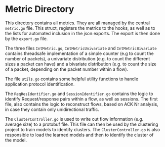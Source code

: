 # Metric Directory

This directory contains all metrics. They are all managed by the central `metric.go` file. This struct, registers the metrics to the hooks, as well as to the lists for automated inclusion in the json exports. The export is then done by the `export.go` file.

The three files `IntMetric.go`, `IntMetricUnivariate` and `IntMetricBivariate` contains threadsafe implementation of a simple counter (e.g to count the number of packets), a univariate distribution (e.g. to count the different sizes a packet can have) and a bivariate distribution (e.g. to count the size of a packet, depending on the packet number within a flow).

The file `utils.go` contains some helpful utility functions to handle application protocol identification.

The `ReqResIdentifier.go` and `SessionIdentifier.go` contains the logic to identify Request/response pairs within a flow, as well as sessions. The first file, also contains the logic to reconstruct flows, based on ACK Nr analysis, in case they contain only unidirectional traffic.

The `ClusterController.go` is used to write out flow information (e.g. average size) to a protobuf file. This file can then be used by the clustering project to train models to identify clusters. The `ClusterController.go` is also responsible to load the learned models and then to identify the cluster of the model.